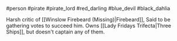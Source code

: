 #person #pirate #pirate_lord #red_darling #blue_devil #black_dahlia 

Harsh critic of [[Winslow Firebeard (Missing)|Firebeard]], Said to be gathering votes to succeed him.  Owns [[Lady Fridays Trifecta|Three Ships]], but doesn't captain any of them.